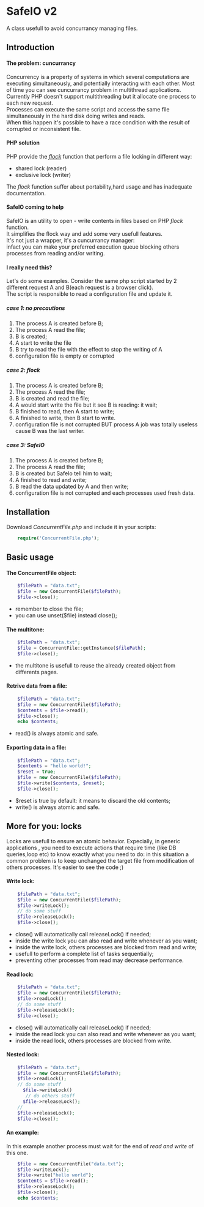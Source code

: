 SafeIO v2
======

A class usefull to avoid concurrancy managing files.

## Introduction

#### The problem: cuncurrancy
Concurrency is a property of systems in which several computations are executing simultaneously, and potentially interacting with each other.
Most of time you can see cuncurrancy problem in multithread applications.  
Currently PHP doesn't support multithreading but it allocate one process to each new request.   
Processes can execute the same script and access the same file simultaneously in the hard disk doing writes and reads.  
When this happen it's possible to have a race condition with the result of corrupted or inconsistent file.  

#### PHP solution

PHP provide the [*flock*](http://php.net/manual/en/function.flock.php) function that perform a file locking in different way:
* shared lock (reader)
* exclusive lock (writer)
 
The *flock* function suffer about portability,hard usage and has inadequate documentation.

#### SafeIO coming to help

SafeIO is an utility to open - write contents in files based on PHP *flock* function.  
It simplifies the flock way and add some very usefull features.  
It's not just a wrapper, it's a cuncurrancy manager:  
infact you can make your preferred execution queue blocking others processes from reading and/or writing.

#### I really need this?
Let's do some examples.
Consider the same php script started by 2 different request A and B(each request is a browser click).  
The script is responsible to read a configuration file and update it.  

##### case 1: no precautions
1. The process A is created before B;
2. The process A read the file;
3. B is created;
4. A start to write the file
5. B try to read the file with the effect to stop the writing of A 
6. configuration file is empty or corrupted

##### case 2: flock
1. The process A is created before B;
2. The process A read the file;
3. B is created and read the file;
4. A would start write the file but it see B is reading: it wait;
5. B finished to read, then A start to write;
5. A finished to write, then B start to write. 
6. configuration file is not corrupted BUT process A job was totally useless cause B was the last writer.

##### case 3: SafeIO
1. The process A is created before B;
2. The process A read the file;
3. B is created but SafeIo tell him to wait;
4. A finished to read and write;
5. B read the data updated by A and then write;
5. configuration file is not corrupted and each processes used fresh data. 

## Installation

Download *ConcurrentFile.php* and include it in your scripts:

```php
    require('ConcurrentFile.php');
```


## Basic usage

#### The ConcurrentFile object:

```php 
    $filePath = "data.txt";
    $file = new ConcurrentFile($filePath);
    $file->close();
```
* remember to close the file;
* you can use unset($file) instead close();

#### The multitone:
```php 
    $filePath = "data.txt";
    $file = ConcurrentFile::getInstance($filePath);
    $file->close();
```
* the multitone is usefull to reuse the already created object from differents pages.


#### Retrive data from a file:

```php 
    $filePath = "data.txt";
    $file = new ConcurrentFile($filePath);
    $contents = $file->read();
    $file->close();
    echo $contents;
```
* read() is always atomic and safe.

#### Exporting data in a file:

```php 
    $filePath = "data.txt";
    $contents = "hello world!";
    $reset = true;
    $file = new ConcurrentFile($filePath);
    $file->write($contents, $reset);
    $file->close();
```
* $reset is true by default: it means to discard the old contents;
* write() is always atomic and safe.

## More for you: locks

Locks are usefull to ensure an atomic behavior. Expecially, in generic applications
, you need to execute actions that require time (like DB queries,loop etc) to know exactly what you need to do:
in this situation a common problem is to keep unchanged the target file from modification of others processes.
It's easier to see the code ;)

#### Write lock:

```php 
    $filePath = "data.txt";
    $file = new ConcurrentFile($filePath);
    $file->writeLock();
    // do some stuff
    $file->releaseLock();
    $file->close();
```
* close() will automatically call releaseLock() if needed;
* inside the write lock you can also read and write whenever as you want;
* inside the write lock, others processes are blocked from read and write;
* usefull to perform a complete list of tasks sequentially;
* preventing other processes from read may decrease performance.

#### Read lock:

```php 
    $filePath = "data.txt";
    $file = new ConcurrentFile($filePath);
    $file->readLock();
    // do some stuff
    $file->releaseLock();
    $file->close();
```
* close() will automatically call releaseLock() if needed;
* inside the read lock you can also read and write whenever as you want;
* inside the read lock, others processes are blocked from write.

#### Nested lock:

```php 
    $filePath = "data.txt";
    $file = new ConcurrentFile($filePath);
    $file->readLock();
    // do some stuff
      $file->writeLock()
       // do others stuff
      $file->releaseLock();
    //
    $file->releaseLock();
    $file->close();
```



#### An example:
In this example another process must wait for the end of *read and write* of this one.
```php 
    $file = new ConcurrentFile("data.txt");
    $file->writeLock();
    $file->write("hello world");
    $contents = $file->read();
    $file->releaseLock();
    $file->close();
    echo $contents;
```
